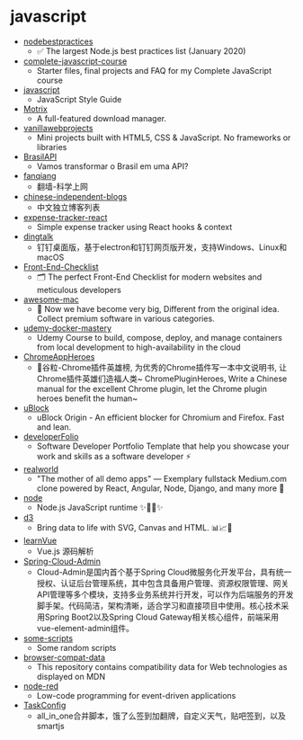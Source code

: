 # javascript
- [nodebestpractices](https://github.com/goldbergyoni/nodebestpractices)
  - ✅ The largest Node.js best practices list (January 2020)
- [complete-javascript-course](https://github.com/jonasschmedtmann/complete-javascript-course)
  - Starter files, final projects and FAQ for my Complete JavaScript course
- [javascript](https://github.com/airbnb/javascript)
  - JavaScript Style Guide
- [Motrix](https://github.com/agalwood/Motrix)
  - A full-featured download manager.
- [vanillawebprojects](https://github.com/bradtraversy/vanillawebprojects)
  - Mini projects built with HTML5, CSS & JavaScript. No frameworks or libraries
- [BrasilAPI](https://github.com/filipedeschamps/BrasilAPI)
  - Vamos transformar o Brasil em uma API?
- [fanqiang](https://github.com/bannedbook/fanqiang)
  - 翻墙-科学上网
- [chinese-independent-blogs](https://github.com/timqian/chinese-independent-blogs)
  - 中文独立博客列表
- [expense-tracker-react](https://github.com/bradtraversy/expense-tracker-react)
  - Simple expense tracker using React hooks & context
- [dingtalk](https://github.com/nashaofu/dingtalk)
  - 钉钉桌面版，基于electron和钉钉网页版开发，支持Windows、Linux和macOS
- [Front-End-Checklist](https://github.com/thedaviddias/Front-End-Checklist)
  - 🗂 The perfect Front-End Checklist for modern websites and meticulous developers
- [awesome-mac](https://github.com/jaywcjlove/awesome-mac)
  -  Now we have become very big, Different from the original idea. Collect premium software in various categories.
- [udemy-docker-mastery](https://github.com/BretFisher/udemy-docker-mastery)
  - Udemy Course to build, compose, deploy, and manage containers from local development to high-availability in the cloud
- [ChromeAppHeroes](https://github.com/zhaoolee/ChromeAppHeroes)
  - 🌈谷粒-Chrome插件英雄榜, 为优秀的Chrome插件写一本中文说明书, 让Chrome插件英雄们造福人类~ ChromePluginHeroes, Write a Chinese manual for the excellent Chrome plugin, let the Chrome plugin heroes benefit the human~
- [uBlock](https://github.com/gorhill/uBlock)
  - uBlock Origin - An efficient blocker for Chromium and Firefox. Fast and lean.
- [developerFolio](https://github.com/saadpasta/developerFolio)
  - Software Developer Portfolio Template that help you showcase your work and skills as a software developer ⚡️
- [realworld](https://github.com/gothinkster/realworld)
  - "The mother of all demo apps" — Exemplary fullstack Medium.com clone powered by React, Angular, Node, Django, and many more 🏅
- [node](https://github.com/nodejs/node)
  - Node.js JavaScript runtime ✨🐢🚀✨
- [d3](https://github.com/d3/d3)
  - Bring data to life with SVG, Canvas and HTML. 📊📈🎉
- [learnVue](https://github.com/answershuto/learnVue)
  - Vue.js 源码解析
- [Spring-Cloud-Admin](https://github.com/wxiaoqi/Spring-Cloud-Admin)
  - Cloud-Admin是国内首个基于Spring Cloud微服务化开发平台，具有统一授权、认证后台管理系统，其中包含具备用户管理、资源权限管理、网关API管理等多个模块，支持多业务系统并行开发，可以作为后端服务的开发脚手架。代码简洁，架构清晰，适合学习和直接项目中使用。核心技术采用Spring Boot2以及Spring Cloud Gateway相关核心组件，前端采用vue-element-admin组件。
- [some-scripts](https://github.com/yyuueexxiinngg/some-scripts)
  - Some random scripts
- [browser-compat-data](https://github.com/mdn/browser-compat-data)
  - This repository contains compatibility data for Web technologies as displayed on MDN
- [node-red](https://github.com/node-red/node-red)
  - Low-code programming for event-driven applications
- [TaskConfig](https://github.com/sazs34/TaskConfig)
  - all_in_one合并脚本，饿了么签到加翻牌，自定义天气，贴吧签到，以及smartjs
